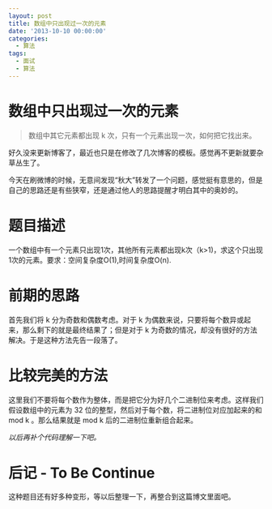 ```yaml
---
layout: post
title: 数组中只出现过一次的元素
date: '2013-10-10 00:00:00'
categories:
  - 算法
tags:
  - 面试
  - 算法
---
```


# 数组中只出现过一次的元素

> 数组中其它元素都出现 k 次，只有一个元素出现一次，如何把它找出来。

好久没来更新博客了，最近也只是在修改了几次博客的模板。感觉再不更新就要杂草丛生了。

今天在刷微博的时候，无意间发现“秋大”转发了一个问题，感觉挺有意思的，但是自己的思路还是有些狭窄，还是通过他人的思路提醒才明白其中的奥妙的。

# 题目描述

一个数组中有一个元素只出现1次，其他所有元素都出现k次（k>1)，求这个只出现1次的元素。要求：空间复杂度O(1),时间复杂度O(n).

# 前期的思路

首先我们将 k 分为奇数和偶数考虑。对于 k 为偶数来说，只要将每个数异或起来，那么剩下的就是最终结果了；但是对于 k 为奇数的情况，却没有很好的方法解决。于是这种方法先告一段落了。

# 比较完美的方法

这里我们不要将每个数作为整体，而是把它分为好几个二进制位来考虑。这样我们假设数组中的元素为 32 位的整型，然后对于每个数，将二进制位对应加起来的和 mod k 。那么结果就是 mod k 后的二进制位重新组合起来。

*以后再补个代码理解一下吧。*

# 后记 - To Be Continue

这种题目还有好多种变形，等以后整理一下，再整合到这篇博文里面吧。
